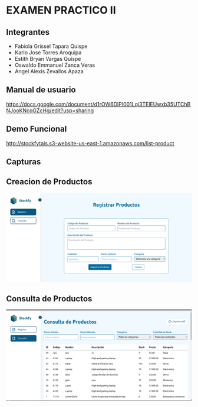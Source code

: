 # EXAMEN PRACTICO II 

## Integrantes
* Fabiola Grissel Tapara Quispe
* Karlo Jose Torres Aroquipa
* Estith Bryan Vargas Quispe
* Oswaldo Emmanuel Zanca Veras
* Angel Alexis Zevallos Apaza


## Manual de usuario
https://docs.google.com/document/d1rOW6DlPI001Lqi3TElEUwxb35UTChBNJooKNcqGZcHg/edit?usp=sharing

## Demo Funcional
http://stockfytais.s3-website-us-east-1.amazonaws.com/list-product 


## Capturas 
## Creacion de Productos
![Creacion-Productos](./assets/registroProd.png)
## Consulta de Productos
![Consulta-Productos](./assets/consultaProd.png)